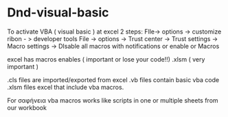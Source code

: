 # Dnd-visual-basic

To activate VBA ( visual basic ) at excel 2 steps:
FIle-> options -> customize ribon - > developer tools
File -> options -> Trust center -> Trust settings -> Macro settings -> DIsable all macros with notifications or enable or Macros


excel has macros enables ( important or lose your code!!)  .xlsm    ( very important )

.cls files are imported/exported from excel
.vb  files contain basic vba code
.xlsm files excel that include vba macros.


For σαφήνεια vba macros works like scripts in one or multiple sheets from our workbook


